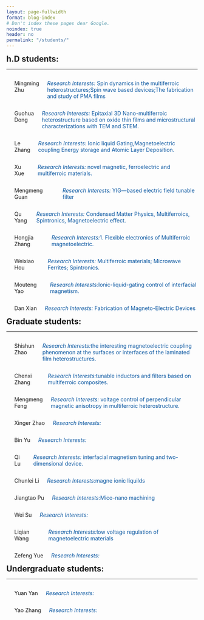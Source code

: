 ```yaml
---
layout: page-fullwidth
format: blog-index
# Don't index these pages dear Google.
noindex: true
header: no
permalink: "/students/"
---
```

<div class="row t30">
            <h2 style="margin:0px;">h.D students:</h2><hr>
    <div class="medium-4 columns">
        <img src="{{ site.urlimg }}zmm.png" alt="">
         <p class="subheadline">
             <span class="subheader">Mingming Zhu</span>
        </p>
        <p style="color:#0755a0"><em>Research Interests:</em>
        Spin dynamics in the multiferroic heterostructures;Spin wave based devices;The fabrication and study of PMA films</p>
    </div><!-- /.medium-4.columns -->
    <div class="medium-4 columns">
        <img src="{{ site.urlimg }}dgh.png" alt="">
        <p class="subheadline">
             <span class="subheader">Guohua Dong</span>
        </p>
        <p style="color:#0755a0"><em>Research Interests:</em> Epitaxial 3D Nano-multiferroic heterostructure based on oxide thin films and microstructural characterizations with TEM and STEM.</p>
    </div>
    <div class="medium-4 columns">
        <img src="{{ site.urlimg }}zl.png" alt="">
        <p class="subheadline">
             <span class="subheader">Le Zhang</span>
        </p>
        <p style="color:#0755a0"><em>Research Interests:</em> Ionic liquid Gating,Magnetoelectric coupling Energy storage and Atomic Layer Deposition.</p>
    </div>
</div><!-- /.row -->
<div class="row t30">
    <div class="medium-4 columns">
        <img src="{{ site.urlimg }}xx.png" alt="">
         <p class="subheadline">
             <span class="subheader">Xu Xue</span>
        </p>
        <p style="color:#0755a0"><em>Research Interests:</em>
        novel magnetic, ferroelectric and multiferroic materials.</p>
    </div><!-- /.medium-4.columns -->
    <div class="medium-4 columns">
        <img src="{{ site.urlimg }}gmm.png" alt="">
        <p class="subheadline">
             <span class="subheader">Mengmeng Guan</span>
        </p>
        <p style="color:#0755a0"><em>Research Interests:</em>  YIG—based electric field tunable filter</p>
    </div><!-- /.medium-4.columns -->
    <div class="medium-4 columns">
        <img src="{{ site.urlimg }}yq.png" alt="">
        <p class="subheadline">
             <span class="subheader">Qu Yang</span>
        </p>
        <p style="color:#0755a0"><em>Research Interests:</em> Condensed Matter Physics, Multiferroics, Spintronics, Magnetoelectric effect.</p>
    </div><!-- /.medium-4.columns -->
</div><!-- /.row -->
<div class="row t30">
    <div class="medium-4 columns">
        <img src="{{ site.urlimg }}zhj.png" alt="">
        <p class="subheadline">
             <span class="subheader">Hongjia Zhang</span>
        </p>
        <p style="color:#0755a0"><em>Research Interests:</em>1.	Flexible electronics of Multiferroic magnetoelectric.</p>
    </div><!-- /.medium-4.columns -->
    <div class="medium-4 columns">
        <img src="{{ site.urlimg }}hwx.png" alt="">
        <p class="subheadline">
             <span class="subheader">Weixiao Hou</span>
        </p>
        <p style="color:#0755a0"><em>Research Interests:</em> Multiferroic materials; Microwave Ferrites; Spintronics.</p>
    </div><!-- /.medium-4.columns -->
    <div class="medium-4 columns">
        <img src="{{ site.urlimg }}ymt.png" alt="">
         <p class="subheadline">
             <span class="subheader">Mouteng Yao</span>
        </p>
        <p style="color:#0755a0"><em>Research Interests:</em>Ionic-liquid-gating control of interfacial magnetism.
</p>
    </div><!-- /.medium-4.columns -->
  </div><!-- /.row -->  
<div class="row t30">
    <div class="medium-4 columns">
        <img src="{{ site.urlimg }}xd.png" alt="">
        <p class="subheadline"><span class="subheader">Dan Xian</span></p>
        <p style="color:#0755a0"><em>Research Interests:</em> Fabrication of Magneto-Electric Devices</p>
    </div><!-- /.medium-4.columns -->
</div><!-- /.row -->
<div class="row t30">
<h2 style="margin:0px;">Graduate students:</h2>
<hr>
    <div class="medium-4 columns">
        <img src="{{ site.urlimg }}zss.png" alt="">
         <p class="subheadline">
             <span class="subheader">Shishun Zhao</span>
        </p>
        <p style="color:#0755a0"><em>Research Interests:</em>the interesting magnetoelectric coupling phenomenon at the surfaces or interfaces of the laminated film heterostructures.</p>
    </div><!-- /.medium-4.columns -->
    <div class="medium-4 columns">
        <img src="{{ site.urlimg }}zcx.png" alt="">
         <p class="subheadline">
             <span class="subheader">Chenxi Zhang</span>
        </p>
        <p style="color:#0755a0"><em>Research Interests:</em>tunable inductors and filters based on multiferroic composites.</p>
    </div><!-- /.medium-4.columns -->
    <div class="medium-4 columns">
        <img src="{{ site.urlimg }}fmm.png" alt="">
        <p class="subheadline">
             <span class="subheader">Mengmeng Feng</span>
        </p>
        <p style="color:#0755a0"><em>Research Interests:</em> voltage control of perpendicular magnetic anisotropy in multiferroic heterostructure.</p>
    </div><!-- /.medium-4.columns -->
    
</div><!-- /.row -->
<div class="row t30">
    <div class="medium-4 columns">
        <img src="{{ site.urlimg }}zxe.png" alt="">
        <p class="subheadline">
             <span class="subheader">Xinger Zhao</span>
        </p>
        <p style="color:#0755a0"><em>Research Interests:</em></p>
    </div><!-- /.medium-4.columns -->
    <div class="medium-4 columns">
        <img src="{{ site.urlimg }}yb.png" alt="">
         <p class="subheadline">
             <span class="subheader">Bin Yu</span>
        </p>
        <p style="color:#0755a0"><em>Research Interests:</em></p>
    </div><!-- /.medium-4.columns -->
    <div class="medium-4 columns">
        <img src="{{ site.urlimg }}lq.png" alt="">
        <p class="subheadline">
             <span class="subheader">Qi Lu</span>
        </p>
        <p style="color:#0755a0"><em>Research Interests:</em> interfacial magnetism tuning and two-dimensional device.</p>
    </div><!-- /.medium-4.columns -->
</div><!-- /.row -->
<div class="row t30">
        <div class="medium-4 columns">
        <img src="{{ site.urlimg }}lcl.png" alt="">
        <p class="subheadline">
             <span class="subheader">Chunlei Li</span>
        </p>
        <p style="color:#0755a0"><em>Research Interests:</em>magne ionic liquilds</p>
    </div><!-- /.medium-4.columns -->
    <div class="medium-4 columns">
        <img src="{{ site.urlimg }}pjt.png" alt="">
         <p class="subheadline">
             <span class="subheader">Jiangtao Pu</span>
        </p>
        <p style="color:#0755a0"><em>Research Interests:</em>Mico-nano machining</p>
    </div><!-- /.medium-4.columns -->
    <div class="medium-4 columns">
        <img src="{{ site.urlimg }}sw.png" alt="">
        <p class="subheadline">
             <span class="subheader">Wei Su</span>
        </p>
        <p style="color:#0755a0"><em>Research Interests:</em> </p>
    </div><!-- /.medium-4.columns -->
</div><!-- /.row -->
<div class="row t30">
    <div class="medium-4 columns">
        <img src="{{ site.urlimg }}wlq.png" alt="">
        <p class="subheadline">
             <span class="subheader">Liqian Wang</span>
        </p>
        <p style="color:#0755a0"><em>Research Interests:</em>low voltage regulation of magnetoelectric materials</p>
    </div><!-- /.medium-4.columns -->
    <div class="medium-4 columns">
        <img src="{{ site.urlimg }}yzf.png" alt="">
         <p class="subheadline">
             <span class="subheader">Zefeng Yue</span>
        </p>
        <p style="color:#0755a0"><em>Research Interests:</em></p>
    </div><!-- /.medium-4.columns -->
</div><!-- /.row -->
<div class="row t30">
<h2 style="margin:0px;">Undergraduate students:</h2>
<hr>
    <div class="medium-4 columns">
        <img src="{{ site.urlimg }}yy.png" alt="">
         <p class="subheadline">
             <span class="subheader">Yuan Yan</span>
        </p>
        <p style="color:#0755a0"><em>Research Interests:</em></p>
    </div><!-- /.medium-4.columns -->
    <div class="medium-4 columns">
        <img src="{{ site.urlimg }}zy.png" alt="">
        <p class="subheadline">
             <span class="subheader">Yao Zhang</span>
        </p>
        <p style="color:#0755a0"><em>Research Interests:</em></p>
    </div><!-- /.medium-4.columns -->
</div><!-- /.row -->

